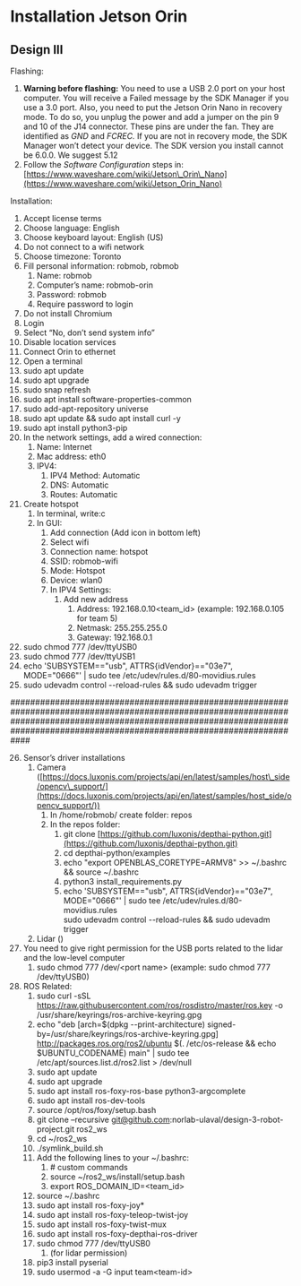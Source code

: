 # Installation Jetson Orin

## Design III

Flashing:

1. **Warning before flashing:** You need to use a USB 2.0 port on your host computer. You will receive a Failed message by the SDK Manager if you use a 3.0 port. Also, you need to put the Jetson Orin Nano in recovery mode. To do so, you unplug the power and add a jumper on the pin 9 and 10 of the J14 connector. These pins are under the fan. They are identified as *GND* and *FCREC.* If you are not in recovery mode, the SDK Manager won’t detect your device. The SDK version you install cannot be 6.0.0. We suggest 5.12  
2. Follow the *Software Configuration* steps in: [https://www.waveshare.com/wiki/Jetson\_Orin\_Nano](https://www.waveshare.com/wiki/Jetson_Orin_Nano)

Installation:

1. Accept license terms  
2. Choose language: English  
3. Choose keyboard layout: English (US)  
4. Do not connect to a wifi network  
5. Choose timezone: Toronto  
6. Fill personal information: robmob, robmob  
   1. Name: robmob  
   2. Computer’s name: robmob-orin  
   3. Password: robmob  
   4. Require password to login  
7. Do not install Chromium  
8. Login  
9. Select “No, don’t send system info”  
10. Disable location services  
11. Connect Orin to ethernet  
12. Open a terminal  
13. sudo apt update  
14. sudo apt upgrade  
15. sudo snap refresh  
16. sudo apt install software-properties-common  
17. sudo add-apt-repository universe  
18. sudo apt update && sudo apt install curl \-y  
19. sudo apt install python3-pip  
20. In the network settings, add a wired connection:  
    1. Name: Internet  
    2. Mac address: eth0  
    3. IPV4:  
       1. IPV4 Method: Automatic  
       2. DNS: Automatic  
       3. Routes: Automatic  
21. Create hotspot  
    1. In terminal, write:c  
    2. In GUI:  
       1. Add connection (Add icon in bottom left)  
       2. Select wifi  
       3. Connection name: hotspot  
       4. SSID: robmob-wifi  
       5. Mode: Hotspot  
       6. Device: wlan0  
       7. In IPV4 Settings:  
          1. Add new address  
             1. Address: 192.168.0.10\<team\_id\> (example: 192.168.0.105 for team 5\)  
             2. Netmask: 255.255.255.0  
             3. Gateway: 192.168.0.1  
22. sudo chmod 777 /dev/ttyUSB0  
23. sudo chmod 777 /dev/ttyUSB1  
24. echo 'SUBSYSTEM=="usb", ATTRS{idVendor}=="03e7", MODE="0666"' | sudo tee /etc/udev/rules.d/80-movidius.rules  
25. sudo udevadm control \--reload-rules && sudo udevadm trigger

\#\#\#\#\#\#\#\#\#\#\#\#\#\#\#\#\#\#\#\#\#\#\#\#\#\#\#\#\#\#\#\#\#\#\#\#\#\#\#\#\#\#\#\#\#\#\#\#\#\#\#\#\#\#\#\#\#\#\#\#\#\#\#\#\#\#\#\#\#\#\#\#\#\#\#\#\#\#\#\#\#\#\#\#\#\#\#\#\#\#\#\#\#\#\#\#\#\#\#\#\#\#\#\#\#\#\#\#\#\#\#\#\#\#\#\#\#\#\#\#\#\#\#\#\#\#\#\#\#\#\#\#\#\#\#\#\#\#\#\#\#\#\#\#\#\#\#\#\#\#\#\#\#\#\#\#\#\#\#\#\#\#\#\#\#\#\#\#\#\#\#\#\#\#\#\#\#\#\#\#\#\#\#\#\#\#\#\#\#\#\#\#\#\#\#\#\#\#\#\#\#\#\#\#\#\#\#\#\#\#\#\#\#\#\#\#\#\#\#\#\#\#\#\#\#\#\#\#

26. Sensor’s driver installations  
    1. Camera ([https://docs.luxonis.com/projects/api/en/latest/samples/host\_side/opencv\_support/](https://docs.luxonis.com/projects/api/en/latest/samples/host_side/opencv_support/))  
       1. In /home/robmob/ create folder: repos  
       2. In the repos folder:  
          1. git clone [https://github.com/luxonis/depthai-python.git](https://github.com/luxonis/depthai-python.git)  
          2. cd depthai-python/examples  
          3. echo "export OPENBLAS\_CORETYPE=ARMV8" \>\> \~/.bashrc && source \~/.bashrc  
          4. python3 install\_requirements.py  
          5. echo 'SUBSYSTEM=="usb", ATTRS{idVendor}=="03e7",   
             MODE="0666"' | sudo tee /etc/udev/rules.d/80-movidius.rules  
             sudo udevadm control \--reload-rules && sudo udevadm trigger  
    2. Lidar ()  
27. You need to give right permission for the USB ports related to the lidar and the low-level computer  
    1. sudo chmod 777 /dev/\<port name\> (example: sudo chmod 777 /dev/ttyUSB0)  
28. ROS Related:  
    1. sudo curl \-sSL https://raw.githubusercontent.com/ros/rosdistro/master/ros.key \-o /usr/share/keyrings/ros-archive-keyring.gpg  
    2. echo "deb \[arch=$(dpkg \--print-architecture) signed-by=/usr/share/keyrings/ros-archive-keyring.gpg\] http://packages.ros.org/ros2/ubuntu $(. /etc/os-release && echo $UBUNTU\_CODENAME) main" | sudo tee /etc/apt/sources.list.d/ros2.list \> /dev/null  
    3. sudo apt update  
    4. sudo apt upgrade  
    5. sudo apt install ros-foxy-ros-base python3-argcomplete  
    6. sudo apt install ros-dev-tools  
    7. source /opt/ros/foxy/setup.bash  
    8. git clone –recursive git@github.com:norlab-ulaval/design-3-robot-project.git ros2\_ws  
    9. cd \~/ros2\_ws  
    10. ./symlink\_build.sh  
    11. Add the following lines to your \~/.bashrc:  
        1. \# custom commands  
        2. source \~/ros2\_ws/install/setup.bash  
        3. export ROS\_DOMAIN\_ID=\<team\_id\>  
    12. source \~/.bashrc  
    13. sudo apt install ros-foxy-joy\*  
    14. sudo apt install ros-foxy-teleop-twist-joy  
    15. sudo apt install ros-foxy-twist-mux  
    16. sudo apt install ros-foxy-depthai-ros-driver  
    17. sudo chmod 777 /dev/ttyUSB0  
        1. (for lidar permission)  
    18. pip3 install pyserial  
    19. sudo usermod \-a \-G input team\<team-id\>

        

